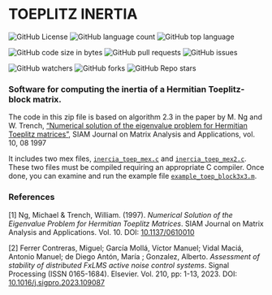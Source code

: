 # TOEPLITZ INERTIA


![GitHub License](https://img.shields.io/github/license/GTAC-ITEAM-UPV/toeplitz_intertia)
![GitHub language count](https://img.shields.io/github/languages/count/GTAC-ITEAM-UPV/toeplitz_intertia)
![GitHub top language](https://img.shields.io/github/languages/top/GTAC-ITEAM-UPV/toeplitz_intertia)

![GitHub code size in bytes](https://img.shields.io/github/languages/code-size/GTAC-ITEAM-UPV/toeplitz_intertia)
![GitHub pull requests](https://img.shields.io/github/issues-pr-raw/GTAC-ITEAM-UPV/toeplitz_intertia)
![GitHub issues](https://img.shields.io/github/issues/GTAC-ITEAM-UPV/toeplitz_intertia)

![GitHub watchers](https://img.shields.io/github/watchers/GTAC-ITEAM-UPV/toeplitz_intertia)
![GitHub forks](https://img.shields.io/github/forks/GTAC-ITEAM-UPV/toeplitz_intertia)
![GitHub Repo stars](https://img.shields.io/github/stars/GTAC-ITEAM-UPV/toeplitz_intertia)


### Software for computing the inertia of a Hermitian Toeplitz-block matrix.

The code in this zip file is based on algorithm 2.3 in the paper 
by M. Ng and W. Trench, [“Numerical solution of the eigenvalue problem for Hermitian Toeplitz matrices”](https://doi.org/10.1137/0610010), 
SIAM Journal on Matrix Analysis and Applications, vol. 10, 08 1997




It includes two mex files, [`inercia_toep_mex.c`](./inercia_toep_mex.c) and [`inercia_toep_mex2.c`](./inercia_toep_mex2.c). These two files must be compiled requiring an appropriate  C compiler.
Once done, you can examine and run the example file [`example_toep_block3x3.m`](./example_toep_block3x3.m).

### References
[1] Ng, Michael & Trench, William. (1997). _Numerical Solution of the Eigenvalue Problem for Hermitian Toeplitz Matrices_. SIAM Journal on Matrix Analysis and Applications. Vol. 10. DOI: [10.1137/0610010](https://doi.org/10.1137/0610010)

[2]  Ferrer Contreras, Miguel; García Mollá, Víctor Manuel; Vidal Maciá, Antonio Manuel; de Diego Antón, María ; Gonzalez, Alberto. _Assessment of stability of distributed FxLMS active noise control systems_.
Signal Processing (ISSN 0165-1684). Elsevier. Vol. 210, pp: 1-13, 2023. DOI: [10.1016/j.sigpro.2023.109087](https://doi.org/10.1016/j.sigpro.2023.109087)

